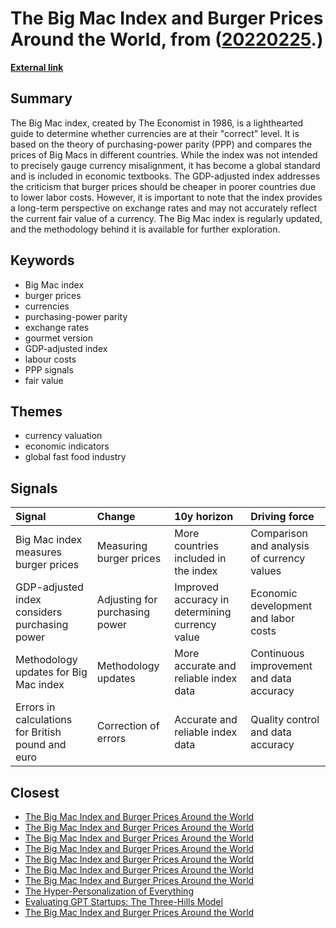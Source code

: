 # __The Big Mac Index and Burger Prices Around the World__, from ([20220225](https://kghosh.substack.com/p/20220225).)

__[External link](https://www.economist.com/big-mac-index?utm_source=puntofisso&utm_medium=email)__



## Summary

The Big Mac index, created by The Economist in 1986, is a lighthearted guide to determine whether currencies are at their "correct" level. It is based on the theory of purchasing-power parity (PPP) and compares the prices of Big Macs in different countries. While the index was not intended to precisely gauge currency misalignment, it has become a global standard and is included in economic textbooks. The GDP-adjusted index addresses the criticism that burger prices should be cheaper in poorer countries due to lower labor costs. However, it is important to note that the index provides a long-term perspective on exchange rates and may not accurately reflect the current fair value of a currency. The Big Mac index is regularly updated, and the methodology behind it is available for further exploration.

## Keywords

* Big Mac index
* burger prices
* currencies
* purchasing-power parity
* exchange rates
* gourmet version
* GDP-adjusted index
* labour costs
* PPP signals
* fair value

## Themes

* currency valuation
* economic indicators
* global fast food industry

## Signals

| Signal                                            | Change                         | 10y horizon                                     | Driving force                              |
|:--------------------------------------------------|:-------------------------------|:------------------------------------------------|:-------------------------------------------|
| Big Mac index measures burger prices              | Measuring burger prices        | More countries included in the index            | Comparison and analysis of currency values |
| GDP-adjusted index considers purchasing power     | Adjusting for purchasing power | Improved accuracy in determining currency value | Economic development and labor costs       |
| Methodology updates for Big Mac index             | Methodology updates            | More accurate and reliable index data           | Continuous improvement and data accuracy   |
| Errors in calculations for British pound and euro | Correction of errors           | Accurate and reliable index data                | Quality control and data accuracy          |

## Closest

* [The Big Mac Index and Burger Prices Around the World](189e440570d5fe35902ee7b899f7e220)
* [The Big Mac Index and Burger Prices Around the World](189e440570d5fe35902ee7b899f7e220)
* [The Big Mac Index and Burger Prices Around the World](189e440570d5fe35902ee7b899f7e220)
* [The Big Mac Index and Burger Prices Around the World](189e440570d5fe35902ee7b899f7e220)
* [The Big Mac Index and Burger Prices Around the World](189e440570d5fe35902ee7b899f7e220)
* [The Big Mac Index and Burger Prices Around the World](189e440570d5fe35902ee7b899f7e220)
* [The Big Mac Index and Burger Prices Around the World](189e440570d5fe35902ee7b899f7e220)
* [The Hyper-Personalization of Everything](9ef1218bf5010b0780647b93d724b93b)
* [Evaluating GPT Startups: The Three-Hills Model](d1df6602870d6b0ed820af0e9ab76a80)
* [The Big Mac Index and Burger Prices Around the World](189e440570d5fe35902ee7b899f7e220)